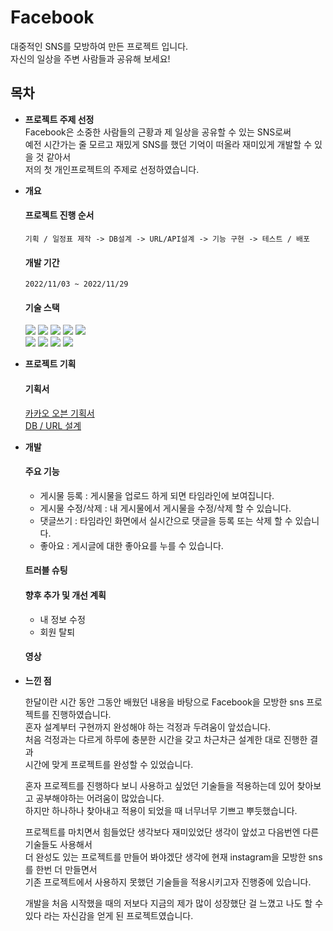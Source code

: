 
# Facebook

대중적인 SNS를 모방하여 만든 프로젝트 입니다.  
자신의 일상을 주변 사람들과 공유해 보세요!

## 목차
- **프로젝트 주제 선정**  
Facebook은 소중한 사람들의 근황과 제 일상을 공유할 수 있는 SNS로써   
예전 시간가는 줄 모르고 재밌게 SNS를 했던 기억이 떠올라 재미있게 개발할 수 있을 것 같아서  
저의 첫 개인프로젝트의 주제로 선정하였습니다.

- **개요**
  #### 프로젝트 진행 순서
      
      기획 / 일정표 제작 -> DB설계 -> URL/API설계 -> 기능 구현 -> 테스트 / 배포
   #### 개발 기간
   
      2022/11/03 ~ 2022/11/29
   #### 기술 스택
  
     <img src="https://img.shields.io/badge/java-007396?style=for-the-badge&logo=java&logoColor=white"> 
     <img src="https://img.shields.io/badge/html5-E34F26?style=for-the-badge&logo=html5&logoColor=white"> 
     <img src="https://img.shields.io/badge/css-1572B6?style=for-the-badge&logo=css3&logoColor=white"> 
     <img src="https://img.shields.io/badge/javascript-F7DF1E?style=for-the-badge&logo=javascript&logoColor=black"> 
     <img src="https://img.shields.io/badge/jquery-0769AD?style=for-the-badge&logo=jquery&logoColor=white">
     <br>
     <img src="https://img.shields.io/badge/mysql-4479A1?style=for-the-badge&logo=mysql&logoColor=white"> 
     <img src="https://img.shields.io/badge/spring-6DB33F?style=for-the-badge&logo=spring&logoColor=white"> 
     <img src="https://img.shields.io/badge/github-181717?style=for-the-badge&logo=github&logoColor=white">
     <img src="https://img.shields.io/badge/git-F05032?style=for-the-badge&logo=git&logoColor=white">
     
- **프로젝트 기획**
  #### 기획서
  
     [카카오 오븐 기획서](https://ovenapp.io/project/9pgiWGxen9A2hDKGk8WaiIaQbHJt8JwX#IxbOg)
     <br>
     [DB / URL 설계](https://docs.google.com/spreadsheets/d/1tOvoTo4X4-1eNtocFoKUccMBCZS0_nHmrvhQAYCjbOc/edit#gid=0)


- **개발**
  #### 주요 기능
  
     - 게시물 등록 : 게시물을 업로드 하게 되면 타임라인에 보여집니다.
     - 게시물 수정/삭제 : 내 게시물에서 게시물을 수정/삭제 할 수 있습니다.
     - 댓글쓰기 : 타임라인 화면에서 실시간으로 댓글을 등록 또는 삭제 할 수 있습니다.
     - 좋아요 : 게시글에 대한 좋아요를 누를 수 있습니다. 
     
  #### 트러블 슈팅
  
  #### 향후 추가 및 개선 계획
    - 내 정보 수정
    - 회원 탈퇴 
  #### 영상

- **느낀 점**
  
   한달이란 시간 동안 그동안 배웠던 내용을 바탕으로  Facebook을 모방한 sns 프로젝트를 진행하였습니다.  
   혼자 설계부터 구현까지 완성해야 하는 걱정과 두려움이 앞섰습니다.  
   처음 걱정과는 다르게 하루에 충분한 시간을 갖고 차근차근 설계한 대로 진행한 결과  
   시간에 맞게 프로젝트를 완성할 수 있었습니다.
   
   혼자 프로젝트를 진행하다 보니 사용하고 싶었던 기술들을 적용하는데 있어 찾아보고 공부해야하는 어려움이 많았습니다.  
   하지만 하나하나 찾아내고 적용이 되었을 때 너무너무 기쁘고 뿌듯했습니다.
   
   프로젝트를 마치면서 힘들었단 생각보다 재미있었단 생각이 앞섰고 다음번엔 다른 기술들도 사용해서  
   더 완성도 있는 프로젝트를 만들어 봐야겠단 생각에 현재 instagram을 모방한 sns를 한번 더 만들면서  
   기존 프로젝트에서 사용하지 못했던 기술들을 적용시키고자 진행중에 있습니다.
   
   개발을 처음 시작했을 때의 저보다 지금의 제가 많이 성장했단 걸 느꼈고 나도 할 수 있다 라는 자신감을 얻게 된 프로젝트였습니다.
   
   
   

 
  

